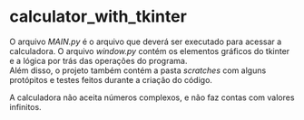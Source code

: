 # calculator_with_tkinter
O arquivo *MAIN.py* é o arquivo que deverá ser executado para acessar a calculadora. O arquivo *window.py* contém os elementos gráficos do tkinter e a lógica por trás das operações do programa.  
Além disso, o projeto também contém a pasta *scratches* com alguns protópitos e testes feitos durante a criação do código.  
  
A calculadora não aceita números complexos, e não faz contas com valores infinitos.  
